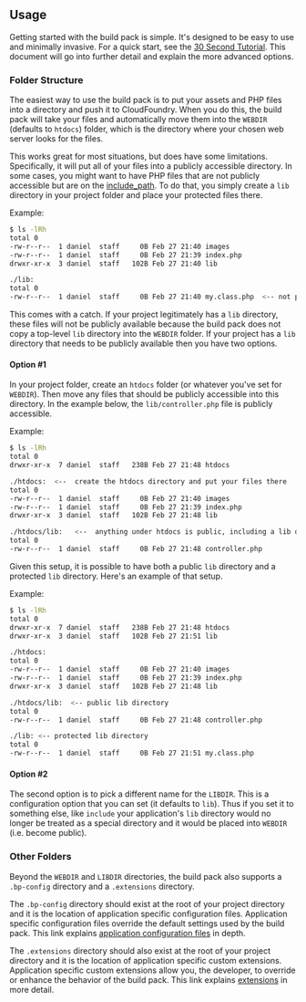 ## Usage

Getting started with the build pack is simple.  It's designed to be easy to use and minimally invasive.  For a quick start, see the [30 Second Tutorial].  This document will go into further detail and explain the more advanced options.

### Folder Structure

The easiest way to use the build pack is to put your assets and PHP files into a directory and push it to CloudFoundry.  When you do this, the build pack will take your files and automatically move them into the `WEBDIR` (defaults to `htdocs`) folder, which is the directory where your chosen web server looks for the files.

This works great for most situations, but does have some limitations.  Specifically, it will put all of your files into a publicly accessible directory.  In some cases, you might want to have PHP files that are not publicly accessible but are on the [include_path].  To do that, you simply create a `lib` directory in your project folder and place your protected files there.

Example:

```bash
$ ls -lRh
total 0
-rw-r--r--  1 daniel  staff     0B Feb 27 21:40 images
-rw-r--r--  1 daniel  staff     0B Feb 27 21:39 index.php
drwxr-xr-x  3 daniel  staff   102B Feb 27 21:40 lib

./lib:
total 0
-rw-r--r--  1 daniel  staff     0B Feb 27 21:40 my.class.php  <-- not public, http://app.cfapps.io/lib/my.class.php == 404
```

This comes with a catch.  If your project legitimately has a `lib` directory, these files will not be publicly available because the build pack does not copy a top-level `lib` directory into the `WEBDIR` folder.  If your project has a `lib` directory that needs to be publicly available then you have two options.

#### Option #1

In your project folder, create an `htdocs` folder (or whatever you've set for `WEBDIR`).  Then move any files that should be publicly accessible into this directory.  In the example below, the `lib/controller.php` file is publicly accessible.

Example:

```bash
$ ls -lRh
total 0
drwxr-xr-x  7 daniel  staff   238B Feb 27 21:48 htdocs

./htdocs:  <--  create the htdocs directory and put your files there
total 0
-rw-r--r--  1 daniel  staff     0B Feb 27 21:40 images
-rw-r--r--  1 daniel  staff     0B Feb 27 21:39 index.php
drwxr-xr-x  3 daniel  staff   102B Feb 27 21:48 lib

./htdocs/lib:   <--  anything under htdocs is public, including a lib directory
total 0
-rw-r--r--  1 daniel  staff     0B Feb 27 21:48 controller.php
```

Given this setup, it is possible to have both a public `lib` directory and a protected `lib` directory.  Here's an example of that setup.

Example:

```bash
$ ls -lRh
total 0
drwxr-xr-x  7 daniel  staff   238B Feb 27 21:48 htdocs
drwxr-xr-x  3 daniel  staff   102B Feb 27 21:51 lib

./htdocs:
total 0
-rw-r--r--  1 daniel  staff     0B Feb 27 21:40 images
-rw-r--r--  1 daniel  staff     0B Feb 27 21:39 index.php
drwxr-xr-x  3 daniel  staff   102B Feb 27 21:48 lib

./htdocs/lib:  <-- public lib directory
total 0
-rw-r--r--  1 daniel  staff     0B Feb 27 21:48 controller.php

./lib: <-- protected lib directory
total 0
-rw-r--r--  1 daniel  staff     0B Feb 27 21:51 my.class.php
```

#### Option #2

The second option is to pick a different name for the `LIBDIR`.  This is a configuration option that you can set (it defaults to `lib`).  Thus if you set it to something else, like `include` your application's `lib` directory would no longer be treated as a special directory and it would be placed into `WEBDIR` (i.e. become public).

### Other Folders

Beyond the `WEBDIR` and `LIBDIR` directories, the build pack also supports a `.bp-config` directory and a `.extensions` directory.  

The `.bp-config` directory should exist at the root of your project directory and it is the location of application specific configuration files.  Application specific configuration files override the default settings used by the build pack.  This link explains [application configuration files] in depth.

The `.extensions` directory should also exist at the root of your project directory and it is the location of application specific custom extensions.  Application specific custom extensions allow you, the developer, to override or enhance the behavior of the build pack.  This link explains [extensions] in more detail.

[30 Second Tutorial]:https://github.com/cloudfoundry/php-buildpack#30-second-tutorial
[application configuration files]:https://github.com/cloudfoundry/php-buildpack/blob/master/docs/config.md
[include_path]:http://us1.php.net/manual/en/ini.core.php#ini.include-path
[extensions]:https://github.com/cloudfoundry/php-buildpack/blob/master/docs/development.md#extensions
